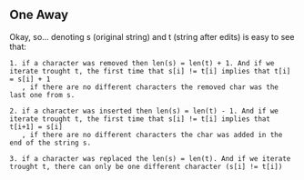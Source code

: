 ## One Away

Okay, so... denoting s (original string) and t (string after edits) is easy to see that:
    
    1. if a character was removed then len(s) = len(t) + 1. And if we iterate trought t, the first time that s[i] != t[i] implies that t[i] = s[i] + 1
       , if there are no different characters the removed char was the last one from s.
    
    2. if a character was inserted then len(s) = len(t) - 1. And if we iterate trought t, the first time that s[i] != t[i] implies that t[i+1] = s[i]
       , if there are no different characters the char was added in the end of the string s.

    3. if a character was replaced the len(s) = len(t). And if we iterate trought t, there can only be one different character (s[i] != t[i])
